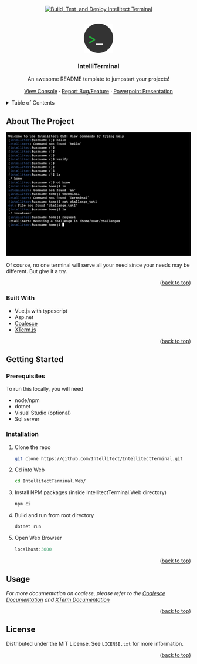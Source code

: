 <a name="readme-top"></a>
<div align="center">

[![Build, Test, and Deploy Intellitect Terminal](https://github.com/IntelliTect/IntellitectTerminal/actions/workflows/Build-Test-And-Deploy.yml/badge.svg?event=push)](https://github.com/IntelliTect/IntellitectTerminal/actions/workflows/Build-Test-And-Deploy.yml)
</div>
<!-- PROJECT LOGO -->
<br />
<div align="center">
  <a href="https://console.intellitect.com">
    <img src="logo.png" alt="Logo" width="80" height="80">
  </a>

  <h3 align="center">IntelliTerminal</h3>

  <p align="center">
    An awesome README template to jumpstart your projects!
    <br />
    <br />
    <a href="https://console.intellitect.com">View Console</a>
    ·
    <a href="https://github.com/IntelliTect/IntellitectTerminal/issues">Report Bug/Feature</a>
    ·
    <a href="https://github.com/IntelliTect/IntellitectTerminal/files/9295965/presentation.pptx">Powerpoint Presentation</a>
  </p>
</div>

<!-- TABLE OF CONTENTS -->
<details>
  <summary>Table of Contents</summary>
  <ol>
    <li>
      <a href="#about-the-project">About The Project</a>
      <ul>
        <li><a href="#built-with">Built With</a></li>
      </ul>
    </li>
    <li>
      <a href="#getting-started">Getting Started</a>
      <ul>
        <li><a href="#prerequisites">Prerequisites</a></li>
        <li><a href="#installation">Installation</a></li>
      </ul>
    </li>
    <li><a href="#license">License</a></li>
  </ol>
</details>

<!-- ABOUT THE PROJECT -->
## About The Project

[![Intellitect Terminal](./screenshot.png)](https://console.intellitect.com)

Of course, no one terminal will serve all your need since your needs may be different. But give it a try.

<p align="right">(<a href="#readme-top">back to top</a>)</p>

### Built With

* Vue.js with typescript
* Asp.net
* [Coalesce](https://github.com/IntelliTect/Coalesce)
* [XTerm.js](https://xtermjs.org/)

<p align="right">(<a href="#readme-top">back to top</a>)</p>

<!-- GETTING STARTED -->
## Getting Started

### Prerequisites

To run this locally, you will need

* node/npm
* dotnet
* Visual Studio (optional)
* Sql server

### Installation

1. Clone the repo
   ```sh
   git clone https://github.com/IntelliTect/IntellitectTerminal.git
   ```
2. Cd into Web
   ```sh
   cd IntellitectTerminal.Web/
   ```
   
3. Install NPM packages (inside IntellitectTerminal.Web directory)
   ```sh
   npm ci
   ```

4. Build and run from root directory
   ```js
   dotnet run
   ```

5. Open Web Browser
   ```js
   localhost:3000
   ```

<p align="right">(<a href="#readme-top">back to top</a>)</p>

<!-- USAGE EXAMPLES -->
## Usage

_For more documentation on coalese, please refer to the [Coalesce Documentation](https://intellitect.github.io/Coalesce/) and [XTerm Documentation](https://xtermjs.org/docs/)_

<p align="right">(<a href="#readme-top">back to top</a>)</p>

<!-- LICENSE -->
## License

Distributed under the MIT License. See `LICENSE.txt` for more information.

<p align="right">(<a href="#readme-top">back to top</a>)</p>
